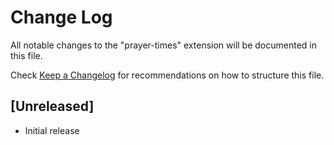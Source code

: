 # Change Log

All notable changes to the "prayer-times" extension will be documented in this file.

Check [Keep a Changelog](http://keepachangelog.com/) for recommendations on how to structure this file.

## [Unreleased]

- Initial release